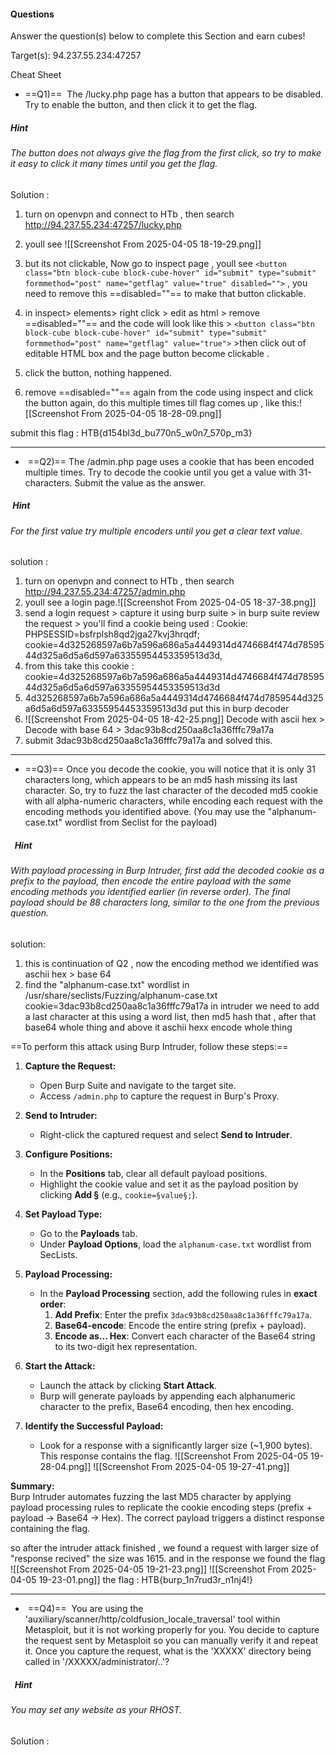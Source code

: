 #### Questions

Answer the question(s) below to complete this Section and earn cubes!

Target(s): 94.237.55.234:47257

Cheat Sheet

+ ==Q1)==  The /lucky.php page has a button that appears to be disabled. Try to enable the button, and then click it to get the flag.
##### Hint
###### The button does not always give the flag from the first click, so try to make it easy to click it many times until you get the flag.

Solution :  
1) turn on openvpn and connect to HTb , then search http://94.237.55.234:47257/lucky.php
2) youll see ![[Screenshot From 2025-04-05 18-19-29.png]]
3) but its not clickable, Now go to inspect page , youll see
`<button class="btn block-cube block-cube-hover" id="submit" type="submit" formmethod="post" name="getflag" value="true" disabled="">`  , you need to remove this  ==disabled=""== to make that button clickable. 

4) in inspect> elements> right click > edit as html > remove ==disabled=""== and the code will look like this >     `<button class="btn block-cube block-cube-hover" id="submit" type="submit" formmethod="post" name="getflag" value="true">`    >then click out of editable HTML box and the page button become clickable .
5) click the button, nothing happened.
6) remove ==disabled=""== again from the code  using inspect and click the button again, do this multiple times till flag comes up , like this:![[Screenshot From 2025-04-05 18-28-09.png]]

submit this flag : HTB{d154bl3d_bu770n5_w0n7_570p_m3}

---

-  ==Q2)== The /admin.php page uses a cookie that has been encoded multiple times. Try to decode the cookie until you get a value with 31-characters. Submit the value as the answer.
#####  Hint
###### For the first value try multiple encoders until you get a clear text value.

solution : 
1) turn on openvpn and connect to HTb , then search http://94.237.55.234:47257/admin.php
2) youll see a login page.![[Screenshot From 2025-04-05 18-37-38.png]]
3) send a login request > capture it using burp suite > in burp suite review the request >  you'll find a cookie being used :  Cookie: PHPSESSID=bsfrplsh8qd2jga27kvj3hrqdf; cookie=4d325268597a6b7a596a686a5a4449314d4746684f474d7859544d325a6d5a6d597a63355954453359513d3d,   
4) from this take this cookie :     cookie=4d325268597a6b7a596a686a5a4449314d4746684f474d7859544d325a6d5a6d597a63355954453359513d3d
5) 4d325268597a6b7a596a686a5a4449314d4746684f474d7859544d325a6d5a6d597a63355954453359513d3d    put this  in burp decoder
6) ![[Screenshot From 2025-04-05 18-42-25.png]] Decode with ascii hex > Decode with base 64 > 3dac93b8cd250aa8c1a36fffc79a17a 
7) submit 3dac93b8cd250aa8c1a36fffc79a17a and solved this.

---

- ==Q3)== Once you decode the cookie, you will notice that it is only 31 characters long, which appears to be an md5 hash missing its last character. So, try to fuzz the last character of the decoded md5 cookie with all alpha-numeric characters, while encoding each request with the encoding methods you identified above. (You may use the "alphanum-case.txt" wordlist from Seclist for the payload)
#####   Hint
###### With payload processing in Burp Intruder, first add the decoded cookie as a prefix to the payload, then encode the entire payload with the same encoding methods you identified earlier (in reverse order). The final payload should be 88 characters long, similar to the one from the previous question.

solution:
1) this is continuation of Q2 , now the encoding method we identified was aschii hex > base 64
2) find the "alphanum-case.txt" wordlist in /usr/share/seclists/Fuzzing/alphanum-case.txt
cookie=3dac93b8cd250aa8c1a36fffc79a17a in intruder we need to add a last character at this using a word list, then md5 hash that , after that base64 whole thing and above it aschii hexx encode whole thing

==To perform this attack using Burp Intruder, follow these steps:==

1. **Capture the Request:**
   - Open Burp Suite and navigate to the target site.
   - Access `/admin.php` to capture the request in Burp's Proxy.

2. **Send to Intruder:**
   - Right-click the captured request and select **Send to Intruder**.

3. **Configure Positions:**
   - In the **Positions** tab, clear all default payload positions.
   - Highlight the cookie value and set it as the payload position by clicking **Add §** (e.g., `cookie=§value§;`).

4. **Set Payload Type:**
   - Go to the **Payloads** tab.
   - Under **Payload Options**, load the `alphanum-case.txt` wordlist from SecLists.

5. **Payload Processing:**
   - In the **Payload Processing** section, add the following rules in **exact order**:
     1. **Add Prefix**: Enter the prefix `3dac93b8cd250aa8c1a36fffc79a17a`.
     2. **Base64-encode**: Encode the entire string (prefix + payload).
     3. **Encode as... Hex**: Convert each character of the Base64 string to its two-digit hex representation.

6. **Start the Attack:**
   - Launch the attack by clicking **Start Attack**.
   - Burp will generate payloads by appending each alphanumeric character to the prefix, Base64 encoding, then hex encoding.

7. **Identify the Successful Payload:**
   - Look for a response with a significantly larger size (~1,900 bytes). This response contains the flag.
![[Screenshot From 2025-04-05 19-28-04.png]]
![[Screenshot From 2025-04-05 19-27-41.png]]

**Summary:**  
Burp Intruder automates fuzzing the last MD5 character by applying payload processing rules to replicate the cookie encoding steps (prefix + payload → Base64 → Hex). The correct payload triggers a distinct response containing the flag.


so after the intruder attack finished ,  we found a request with larger size of "response recived" the size was 1615.  and in the response we found the flag
![[Screenshot From 2025-04-05 19-21-23.png]]
![[Screenshot From 2025-04-05 19-23-01.png]]
the flag : HTB{burp_1n7rud3r_n1nj4!}

---

-  ==Q4)==   You are using the 'auxiliary/scanner/http/coldfusion_locale_traversal' tool within Metasploit, but it is not working properly for you. You decide to capture the request sent by Metasploit so you can manually verify it and repeat it. Once you capture the request, what is the 'XXXXX' directory being called in '/XXXXX/administrator/..'? 
#####   Hint
###### You may set any website as your RHOST.

Solution : 




